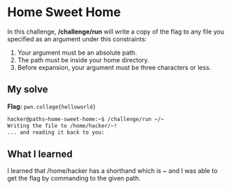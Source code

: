 # Home Sweet Home
In this challenge, **/challenge/run** will write a copy of the flag to any file you specified as an argument under this constraints:
1. Your argument must be an absolute path.
2. The path must be inside your home directory.
3. Before expansion, your argument must be three characters or less.
## My solve
**Flag:** `pwn.college{helloworld}`

```bash
hacker@paths~home-sweet-home:~$ /challenge/run ~/~
Writing the file to /home/hacker/~!
... and reading it back to you:
```

## What I learned
I learned that /home/hacker has a shorthand which is ~ and I was able to get the flag by commanding to the given path.